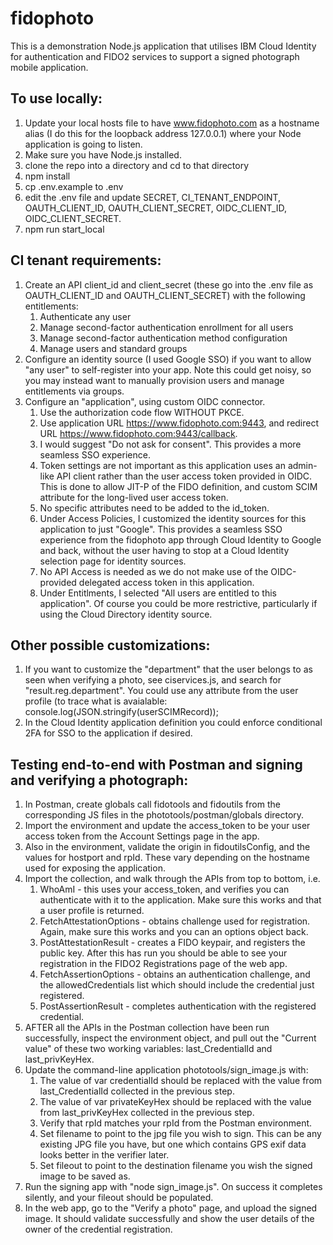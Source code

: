 # fidophoto

This is a demonstration Node.js application that utilises IBM Cloud Identity for authentication and FIDO2 services to support a signed photograph mobile application.

## To use locally:

1. Update your local hosts file to have www.fidophoto.com as a hostname alias (I do this for the loopback address 127.0.0.1) where your Node application is going to listen.
1. Make sure you have Node.js installed.
1. clone the repo into a directory and cd to that directory
1. npm install
1. cp .env.example to .env 
1. edit the .env file and update SECRET, CI_TENANT_ENDPOINT, OAUTH_CLIENT_ID, OAUTH_CLIENT_SECRET, OIDC_CLIENT_ID, OIDC_CLIENT_SECRET.
1. npm run start_local


## CI tenant requirements:

1. Create an API client_id and client_secret (these go into the .env file as OAUTH_CLIENT_ID and OAUTH_CLIENT_SECRET) with the following entitlements:
    1. Authenticate any user
    1. Manage second-factor authentication enrollment for all users
    1. Manage second-factor authentication method configuration
    1. Manage users and standard groups
1. Configure an identity source (I used Google SSO) if you want to allow "any user" to self-register into your app. Note this could get noisy, so you may instead want to manually provision users and manage entitlements via groups.
1. Configure an "application", using custom OIDC connector. 
	1. Use the authorization code flow WITHOUT PKCE. 
	1. Use application URL https://www.fidophoto.com:9443, and redirect URL https://www.fidophoto.com:9443/callback. 
	1. I would suggest "Do not ask for consent". This provides a more seamless SSO experience.
	1. Token settings are not important as this application uses an admin-like API client rather than the user access token provided in OIDC. This is done to allow JIT-P of the FIDO definition, and custom SCIM attribute for the long-lived user access token. 
	1. No specific attributes need to be added to the id_token. 
	1. Under Access Policies, I customized the identity sources for this application to just "Google". This provides a seamless SSO experience from the fidophoto app through Cloud Identity to Google and back, without the user having to stop at a Cloud Identity selection page for identity sources.
	1. No API Access is needed as we do not make use of the OIDC-provided delegated access token in this application.
	1. Under Entitlments, I selected "All users are entitled to this application". Of course you could be more restrictive, particularly if using the Cloud Directory identity source.

## Other possible customizations:

1. If you want to customize the "department" that the user belongs to as seen when verifying a photo, see ciservices.js, and search for "result.reg.department". You could use any attribute from the user profile (to trace what is avaialable: console.log(JSON.stringify(userSCIMRecord));
1. In the Cloud Identity application definition you could enforce conditional 2FA for SSO to the application if desired.


## Testing end-to-end with Postman and signing and verifying a photograph:

1. In Postman, create globals call fidotools and fidoutils from the corresponding JS files in the phototools/postman/globals directory.
1. Import the environment and update the access_token to be your user access token from the Account Settings page in the app. 
1. Also in the environment, validate the origin in fidoutilsConfig, and the values for hostport and rpId. These vary depending on the hostname used for exposing the application.
1. Import the collection, and walk through the APIs from top to bottom, i.e. 
	1. WhoAmI - this uses your access_token, and verifies you can authenticate with it to the application. Make sure this works and that a user profile is returned.
	1. FetchAttestationOptions - obtains challenge used for registration. Again, make sure this works and you can an options object back.
	1. PostAttestationResult - creates a FIDO keypair, and registers the public key. After this has run you should be able to see your registration in the FIDO2 Registrations page of the web app.
	1. FetchAssertionOptions - obtains an authentication challenge, and the allowedCredentials list which should include the credential just registered.
	1. PostAssertionResult - completes authentication with the registered credential.
1. AFTER all the APIs in the Postman collection have been run successfully, inspect the environment object, and pull out the "Current value" of these two working variables: last_CredentialId and last_privKeyHex. 
1. Update the command-line application phototools/sign_image.js with:
	1. The value of var credentialId should be replaced with the value from last_CredentialId collected in the previous step.
	1. The value of var privateKeyHex should be replaced with the value from last_privKeyHex collected in the previous step.
	1. Verify that rpId matches your rpId from the Postman environment.
	1. Set filename to point to the jpg file you wish to sign. This can be any existing JPG file you have, but one which contains GPS exif data looks better in the verifier later.
	1. Set fileout to point to the destination filename you wish the signed image to be saved as.
1. Run the signing app with "node sign_image.js". On success it completes silently, and your fileout should be populated.
1. In the web app, go to the "Verify a photo" page, and upload the signed image. It should validate successfully and show the user details of the owner of the credential registration.
